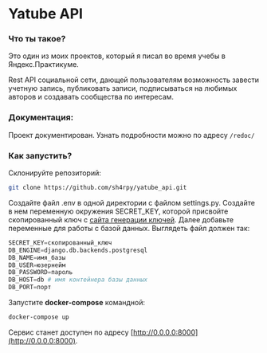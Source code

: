 # Yatube API

### Что ты такое?

Это один из моих проектов, который я писал во время учебы в Яндекс.Практикуме.

Rest API социальной сети, дающей пользователям возможность завести учетную запись, публиковать записи, подписываться на любимых авторов и создавать сообщества по интересам.

### Документация:

Проект документирован. Узнать подробности можно по адресу `/redoc/`

### Как запустить?

Склонируйте репозиторий:

```bash
git clone https://github.com/sh4rpy/yatube_api.git
```

Создайте файл .env в одной директории с файлом settings.py. Создайте в нем переменную окружения  SECRET_KEY, которой присвойте скопированный ключ с [сайта генерации ключей](https://djecrety.ir). Далее добавьте переменные для работы с базой данных. Выглядеть файл должен так:

```python
SECRET_KEY=скопированный_ключ
DB_ENGINE=django.db.backends.postgresql
DB_NAME=имя_базы
DB_USER=юзернейм
DB_PASSWORD=пароль
DB_HOST=db # имя контейнера базы данных
DB_PORT=порт
```

Запустите **docker-compose** командной:

```bash
docker-compose up
```

Сервис станет доступен по адресу [http://0.0.0.0:8000](http://0.0.0.0:8000).